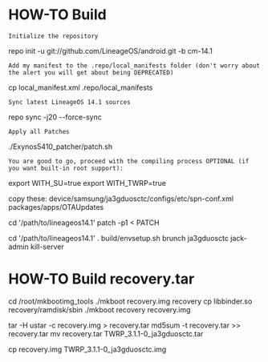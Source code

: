 # HOW-TO Build

    Initialize the repository

repo init -u git://github.com/LineageOS/android.git -b cm-14.1

    Add my manifest to the .repo/local_manifests folder (don't worry about the alert you will get about being DEPRECATED)  

cp local_manifest.xml .repo/local_manifests

    Sync latest LineageOS 14.1 sources  

repo sync -j20 --force-sync

    Apply all Patches

./Exynos5410_patcher/patch.sh

    You are good to go, proceed with the compiling process OPTIONAL (if you want built-in root support):

export WITH_SU=true
export WITH_TWRP=true

copy these:
device/samsung/ja3gduosctc/configs/etc/spn-conf.xml
packages/apps/OTAUpdates

cd '/path/to/lineageos14.1'
patch -p1 < PATCH

cd '/path/to/lineageos14.1'
. build/envsetup.sh
brunch ja3gduosctc
jack-admin kill-server

# HOW-TO Build recovery.tar

cd /root/mkbootimg_tools
./mkboot recovery.img recovery
cp libbinder.so recovery/ramdisk/sbin
./mkboot recovery recovery.img

tar -H ustar -c recovery.img > recovery.tar
md5sum -t recovery.tar >> recovery.tar
mv recovery.tar TWRP_3.1.1-0_ja3gduosctc.tar

cp recovery.img TWRP_3.1.1-0_ja3gduosctc.img
